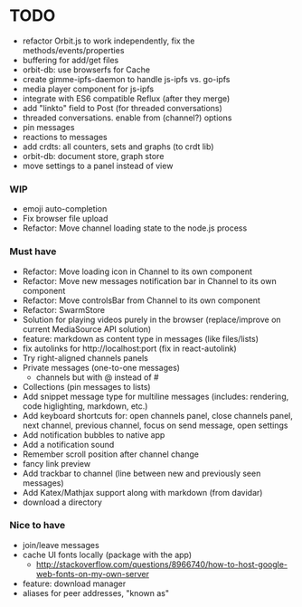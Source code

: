 # TODO

- refactor Orbit.js to work independently, fix the methods/events/properties
- buffering for add/get files
- orbit-db: use browserfs for Cache
- create gimme-ipfs-daemon to handle js-ipfs vs. go-ipfs
- media player component for js-ipfs
- integrate with ES6 compatible Reflux (after they merge)
- add "linkto" field to Post (for threaded conversations)
- threaded conversations. enable from (channel?) options
- pin messages
- reactions to messages
- add crdts: all counters, sets and graphs (to crdt lib)
- orbit-db: document store, graph store
- move settings to a panel instead of view

### WIP
- emoji auto-completion
- Fix browser file upload
- Refactor: Move channel loading state to the node.js process

### Must have
- Refactor: Move loading icon in Channel to its own component
- Refactor: Move new messages notification bar in Channel to its own component
- Refactor: Move controlsBar from Channel to its own component
- Refactor: SwarmStore
- Solution for playing videos purely in the browser (replace/improve on current MediaSource API solution)
- feature: markdown as content type in messages (like files/lists)
- fix autolinks for http://localhost:port (fix in react-autolink)
- Try right-aligned channels panels
- Private messages (one-to-one messages)
    + channels but with @ instead of #
- Collections (pin messages to lists)
- Add snippet message type for multiline messages (includes: rendering, code higlighting, markdown, etc.)
- Add keyboard shortcuts for: open channels panel, close channels panel, next channel, previous channel, focus on send message, open settings
- Add notification bubbles to native app
- Add a notification sound
- Remember scroll position after channel change
- fancy link preview
- Add trackbar to channel (line between new and previously seen messages)
- Add Katex/Mathjax support along with markdown (from davidar)
- download a directory

### Nice to have
- join/leave messages
- cache UI fonts locally (package with the app)
  + http://stackoverflow.com/questions/8966740/how-to-host-google-web-fonts-on-my-own-server
- feature: download manager
- aliases for peer addresses, "known as"
